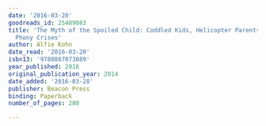 ```yaml
---
date: '2016-03-20'
goodreads_id: 25489083
title: 'The Myth of the Spoiled Child: Coddled Kids, Helicopter Parents, and Other
  Phony Crises'
author: Alfie Kohn
date_read: '2016-03-20'
isbn13: '9780807073889'
year_published: 2016
original_publication_year: 2014
date_added: '2016-03-28'
publisher: Beacon Press
binding: Paperback
number_of_pages: 280

---
```

